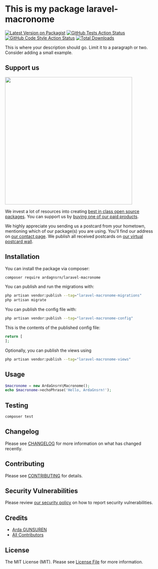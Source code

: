 # This is my package laravel-macronome

[![Latest Version on Packagist](https://img.shields.io/packagist/v/ardagnsrn/laravel-macronome.svg?style=flat-square)](https://packagist.org/packages/ardagnsrn/laravel-macronome)
[![GitHub Tests Action Status](https://img.shields.io/github/actions/workflow/status/ardagnsrn/laravel-macronome/run-tests.yml?branch=main&label=tests&style=flat-square)](https://github.com/ardagnsrn/laravel-macronome/actions?query=workflow%3Arun-tests+branch%3Amain)
[![GitHub Code Style Action Status](https://img.shields.io/github/actions/workflow/status/ardagnsrn/laravel-macronome/fix-php-code-style-issues.yml?branch=main&label=code%20style&style=flat-square)](https://github.com/ardagnsrn/laravel-macronome/actions?query=workflow%3A"Fix+PHP+code+style+issues"+branch%3Amain)
[![Total Downloads](https://img.shields.io/packagist/dt/ardagnsrn/laravel-macronome.svg?style=flat-square)](https://packagist.org/packages/ardagnsrn/laravel-macronome)

This is where your description should go. Limit it to a paragraph or two. Consider adding a small example.

## Support us

[<img src="https://github-ads.s3.eu-central-1.amazonaws.com/laravel-macronome.jpg?t=1" width="419px" />](https://spatie.be/github-ad-click/laravel-macronome)

We invest a lot of resources into creating [best in class open source packages](https://spatie.be/open-source). You can support us by [buying one of our paid products](https://spatie.be/open-source/support-us).

We highly appreciate you sending us a postcard from your hometown, mentioning which of our package(s) you are using. You'll find our address on [our contact page](https://spatie.be/about-us). We publish all received postcards on [our virtual postcard wall](https://spatie.be/open-source/postcards).

## Installation

You can install the package via composer:

```bash
composer require ardagnsrn/laravel-macronome
```

You can publish and run the migrations with:

```bash
php artisan vendor:publish --tag="laravel-macronome-migrations"
php artisan migrate
```

You can publish the config file with:

```bash
php artisan vendor:publish --tag="laravel-macronome-config"
```

This is the contents of the published config file:

```php
return [
];
```

Optionally, you can publish the views using

```bash
php artisan vendor:publish --tag="laravel-macronome-views"
```

## Usage

```php
$macronome = new ArdaGnsrn\Macronome();
echo $macronome->echoPhrase('Hello, ArdaGnsrn!');
```

## Testing

```bash
composer test
```

## Changelog

Please see [CHANGELOG](CHANGELOG.md) for more information on what has changed recently.

## Contributing

Please see [CONTRIBUTING](CONTRIBUTING.md) for details.

## Security Vulnerabilities

Please review [our security policy](../../security/policy) on how to report security vulnerabilities.

## Credits

- [Arda GUNSUREN](https://github.com/ArdaGnsrn)
- [All Contributors](../../contributors)

## License

The MIT License (MIT). Please see [License File](LICENSE.md) for more information.
